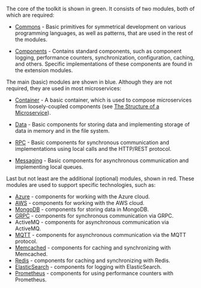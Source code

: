 The core of the toolkit is shown in green. It consists of two modules, both of which are required:

- [Commons](../../../toolkit_api/python/commons) - Basic primitives for symmetrical development on various programming languages, as well as patterns, that are used in the rest of the modules.

- [Components](../../../toolkit_api/python/components) - Contains standard components, such as component logging, performance counters, synchronization, configuration, caching, and others. Specific implementations of these components are found in the extension modules.

The main (basic) modules are shown in blue. Although they are not required, they are used in most microservices:

- [Container](../../../toolkit_api/python/container) - A basic container, which is used to compose microservices from loosely-coupled components (see [The Structure of a Microservice](../microservice_structure)).

- [Data](../../../toolkit_api/python/data) - Basic components for storing data and implementing storage of data in memory and in the file system.

- [RPC](../../../toolkit_api/python/rpc) - Basic components for synchronous communication and implementations using local calls and the HTTP/REST protocol.

- [Messaging](../../../toolkit_api/python/messaging) - Basic components for asynchronous communication and implementing local queues.

Last but not least are the additional (optional) modules, shown in red. These modules are used to support specific technologies, such as:

- [Azure](../../../toolkit_api/python/azure) - components for working with the Azure cloud.
- [AWS](../../../toolkit_api/python/aws) - components for working with the AWS cloud.
- [MongoDB](../../../toolkit_api/python/mongodb) - components for storing data in MongoDB.
- [GRPC](../../../toolkit_api/python/grpc) - components for synchronous communication via GRPC.
- ActiveMQ - components for asynchronous communication via ActiveMQ.
- [MQTT](../../../toolkit_api/python/mqtt) - components for asynchronous communication via the MQTT protocol.
- [Memcached](../../../toolkit_api/python/memcached) - components for caching and synchronizing with Memcached.
- [Redis](../../../toolkit_api/python/redis) - components for caching and synchronizing with Redis.
- [ElasticSearch](../../../toolkit_api/python/elasticsearch) - components for logging with ElasticSearch.
- [Prometheus](../../../toolkit_api/python/prometheus) - components for using performance counters with Prometheus.
